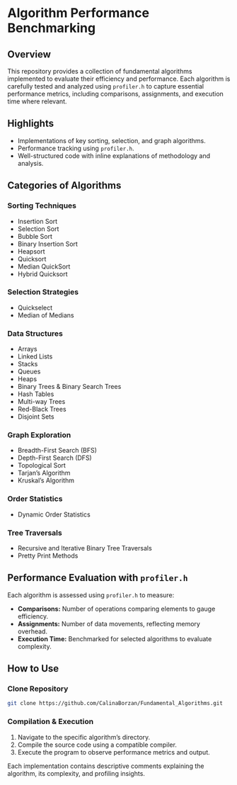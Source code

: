 # Algorithm Performance Benchmarking

## Overview  
This repository provides a collection of fundamental algorithms implemented to evaluate their efficiency and performance. Each algorithm is carefully tested and analyzed using `profiler.h` to capture essential performance metrics, including comparisons, assignments, and execution time where relevant.

## Highlights  
- Implementations of key sorting, selection, and graph algorithms.  
- Performance tracking using `profiler.h`.  
- Well-structured code with inline explanations of methodology and analysis.  

## Categories of Algorithms  

### Sorting Techniques  
- Insertion Sort  
- Selection Sort  
- Bubble Sort  
- Binary Insertion Sort  
- Heapsort  
- Quicksort  
- Median QuickSort  
- Hybrid Quicksort  

### Selection Strategies  
- Quickselect  
- Median of Medians  

### Data Structures  
- Arrays  
- Linked Lists  
- Stacks  
- Queues  
- Heaps  
- Binary Trees & Binary Search Trees  
- Hash Tables  
- Multi-way Trees  
- Red-Black Trees  
- Disjoint Sets  

### Graph Exploration  
- Breadth-First Search (BFS)  
- Depth-First Search (DFS)  
- Topological Sort  
- Tarjan’s Algorithm  
- Kruskal’s Algorithm  

### Order Statistics  
- Dynamic Order Statistics  

### Tree Traversals  
- Recursive and Iterative Binary Tree Traversals  
- Pretty Print Methods  

## Performance Evaluation with `profiler.h`  
Each algorithm is assessed using `profiler.h` to measure:  
- **Comparisons:** Number of operations comparing elements to gauge efficiency.  
- **Assignments:** Number of data movements, reflecting memory overhead.  
- **Execution Time:** Benchmarked for selected algorithms to evaluate complexity.  

## How to Use  

### Clone Repository  
```sh  
git clone https://github.com/CalinaBorzan/Fundamental_Algorithms.git
```  

### Compilation & Execution  
1. Navigate to the specific algorithm’s directory.  
2. Compile the source code using a compatible compiler.  
3. Execute the program to observe performance metrics and output.  

Each implementation contains descriptive comments explaining the algorithm, its complexity, and profiling insights.  


